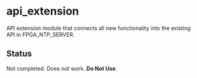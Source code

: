 # api_extension

API extension module that connects all new functionality into the existing API in FPGA_NTP_SERVER.

## Status
Not completed. Does not work. **Do Not Use**.
